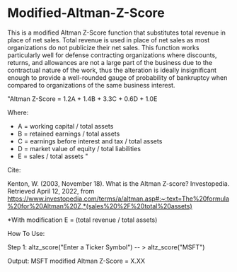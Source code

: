 # Modified-Altman-Z-Score

This is a modified Altman Z-Score function that substitutes total revenue in place of net sales. Total revenue is used in place of net sales as most organizations do not publicize their net sales. This function works particularly well for defense contracting organizations where discounts, returns, and allowances are not a large part of the business due to the contractual nature of the work, thus the alteration is ideally insignificant enough to provide a well-rounded gauge of probability of bankruptcy when compared to organizations of the same business interest.

"Altman Z-Score = 1.2A + 1.4B + 3.3C + 0.6D + 1.0E

Where:

- A = working capital / total assets
- B = retained earnings / total assets
- C = earnings before interest and tax / total assets
- D = market value of equity / total liabilities
- E = sales / total assets
"

Cite: 

Kenton, W. (2003, November 18). What is the Altman Z-score? Investopedia. Retrieved April 12, 2022, from https://www.investopedia.com/terms/a/altman.asp#:~:text=The%20formula%20for%20Altman%20Z,*(sales%20%2F%20total%20assets)


*With modification E = (total revenue / total assets)

How To Use:

Step 1: altz_score("Enter a Ticker Symbol") -- > altz_score("MSFT")

Output: MSFT modified Altman Z-Score = X.XX
